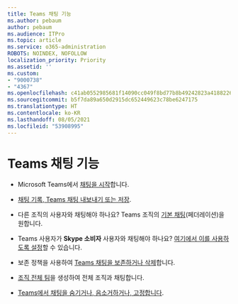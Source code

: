 ```yaml
---
title: Teams 채팅 기능
ms.author: pebaum
author: pebaum
ms.audience: ITPro
ms.topic: article
ms.service: o365-administration
ROBOTS: NOINDEX, NOFOLLOW
localization_priority: Priority
ms.assetid: ''
ms.custom:
- "9000738"
- "4367"
ms.openlocfilehash: c41ab0552985681f14090cc049f8bd77b8b49242823a418822674cd21dea0f77
ms.sourcegitcommit: b5f7da89a650d2915dc652449623c78be6247175
ms.translationtype: HT
ms.contentlocale: ko-KR
ms.lasthandoff: 08/05/2021
ms.locfileid: "53908995"
---
```

# <a name="teams-chat-functionality"></a>Teams 채팅 기능

- Microsoft Teams에서 [채팅을 시작](https://support.office.com/article/start-a-chat-in-teams-0c71b32b-c050-4930-a887-5afbe742b3d8)합니다.

- [채팅 기록, Teams 채팅 내보내기 또는 저장](https://docs.microsoft.com/alchemyinsights/chat-history-in-microsoft-teams).

- 다른 조직의 사용자와 채팅해야 하나요? Teams 조직의 [기본 채팅](https://docs.microsoft.com/microsoftteams/native-chat-for-external-users)(페더레이션)을 원합니다.

- Teams 사용자가 **Skype 소비자** 사용자와 채팅해야 하나요? [여기에서 이를 사용하도록 설정](https://docs.microsoft.com/microsoftteams/manage-external-access#step-1---enable-your-organization-to-communicate-with-another-teams-organization)할 수 있습니다. 

- 보존 정책을 사용하여 [Teams 채팅을 보존하거나 삭제](https://docs.microsoft.com/microsoftteams/retention-policies)합니다.

- [조직 전체 팀](https://docs.microsoft.com/microsoftteams/create-an-org-wide-team)을 생성하여 전체 조직과 채팅합니다.

- [Teams에서 채팅을 숨기거나, 음소거하거나, 고정합니다](https://support.office.com/article/hide-mute-or-pin-a-chat-in-teams-9aee02ef-713d-495b-8a73-9762d8e4b066).
